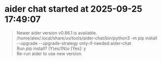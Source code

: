 
# aider chat started at 2025-09-25 17:49:07

> Newer aider version v0.86.1 is available.  
> /home/alex/.local/share/uv/tools/aider-chat/bin/python3 -m pip install --upgrade --upgrade-strategy only-if-needed aider-chat  
> Run pip install? (Y)es/(N)o [Yes]: y  
> Re-run aider to use new version.  

